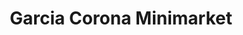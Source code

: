 ---
title: "Garcia Corona Minimarket"
url: /trenton/garcia-corona-minimarket/
shop: Lebensmittel
---